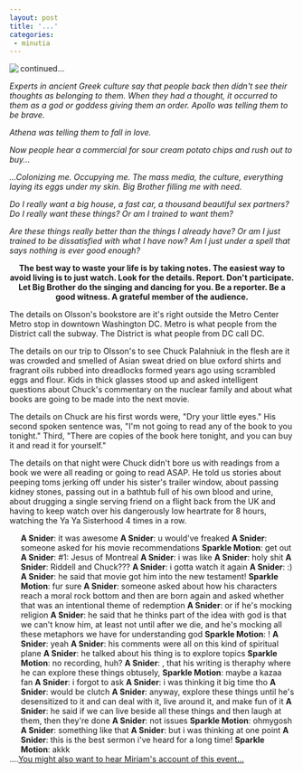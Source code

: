 ```yaml
---
layout: post
title: '...'
categories:
 - minutia
---
```


<img src="images/chucksign.jpg" align="left">continued...

<i>Experts in ancient Greek culture say that people back then didn't see their thoughts as belonging to them. When they had a thought, it occurred to them as a god or goddess giving them an order. Apollo was telling them to be brave.

Athena was telling them to fall in love.

Now people hear a commercial for sour cream potato chips and rush out to buy...

...Colonizing me. Occupying me. The mass media, the culture, everything laying its eggs under my skin. Big Brother filling me with need. 

Do I really want a big house, a fast car, a thousand beautiful sex partners? Do I really want these things? Or am I trained to want them?

Are these things really better than the things I already have? Or am I just trained to be dissatisfied with what I have now? Am I just under a spell that says nothing is ever good enough?</i><center>
<b>The best way to waste your life is by taking notes. The easiest way to avoid living is to just watch. Look for the details. Report. Don't participate. Let Big Brother do the singing and dancing for you. Be a reporter. Be a good witness. A grateful member of the audience.</b>
</center>
The details on Olsson's bookstore are it's right outside the Metro Center Metro stop in downtown Washington DC. Metro is what people from the District call the subway. The District is what people from DC call DC.

The details on our trip to Olsson's to see Chuck Palahniuk in the flesh are it was crowded and smelled of Asian sweat dried on blue oxford shirts and fragrant oils rubbed into dreadlocks formed years ago using scrambled eggs and flour. Kids in thick glasses stood up and asked intelligent questions about Chuck's commentary on the nuclear family and about what books are going to be made into the next movie.

The details on Chuck are his first words were, "Dry your little eyes." His second spoken sentence was, "I'm not going to read any of the book to you tonight." Third, "There are copies of the book here tonight, and you can buy it and read it for yourself."

The details on that night were Chuck didn't bore us with readings from a book we were all reading or going to read ASAP. He told us stories about peeping toms jerking off under his sister's trailer window, about passing kidney stones, passing out in a bathtub full of his own blood and urine, about drugging a single serving friend on a flight back from the UK and having to keep watch over his dangerously low heartrate for 8 hours, watching the Ya Ya Sisterhood 4 times in a row.<div style="margin-left: 20px;">
<b>A Snider</b>: it was awesome
<b>A Snider</b>: u would've freaked
<b>A Snider</b>: someone asked for his movie recommendations
<b>Sparkle Motion</b>: get out
<b>A Snider</b>: #1: Jesus of Montreal
<b>A Snider</b>: i was like
<b>A Snider</b>: holy shit
<b>A Snider</b>: Riddell and Chuck???
<b>A Snider</b>: i gotta watch it again
<b>A Snider</b>: :)
<b>A Snider</b>: he said that movie got him into the new testament!
<b>Sparkle Motion</b>: fur sure
<b>A Snider</b>: someone asked about how his characters reach a moral rock bottom and then are born again and asked whether that was an intentional theme of redemption
<b>A Snider</b>: or if he's mocking religion
<b>A Snider</b>: he said that he thinks part of the idea with god is that we can't know him, at least not until after we die, and he's mocking all these metaphors we have for understanding god
<b>Sparkle Motion</b>: !
<b>A Snider</b>: yeah
<b>A Snider</b>: his comments were all on this kind of spiritual plane
<b>A Snider</b>: he talked about his thing is to explore topics
<b>Sparkle Motion</b>: no recording, huh?
<b>A Snider</b>: , that his writing is theraphy where he can explore these things obtusely,
<b>Sparkle Motion</b>: maybe a kazaa fan
<b>A Snider</b>: i forgot to ask
<b>A Snider</b>: i was thinking it big time tho
<b>A Snider</b>: would be clutch
<b>A Snider</b>: anyway, explore these things until he's desensitized to it and can deal with it, live around it, and make fun of it
<b>A Snider</b>: he said if we can live beside all these things and then laugh at them, then they're done
<b>A Snider</b>: not issues
<b>Sparkle Motion</b>: ohmygosh
<b>A Snider</b>: something like that
<b>A Snider</b>: but i was thinking at one point
<b>A Snider</b>: this is the best sermon i've heard for a long time!
<b>Sparkle Motion</b>: akkk</div>
....<a href="http://www.danielsjourney.com/miriam/2002_10_01_archives.html#82522431">You might also want to hear Miriam's account of this event...</a>

